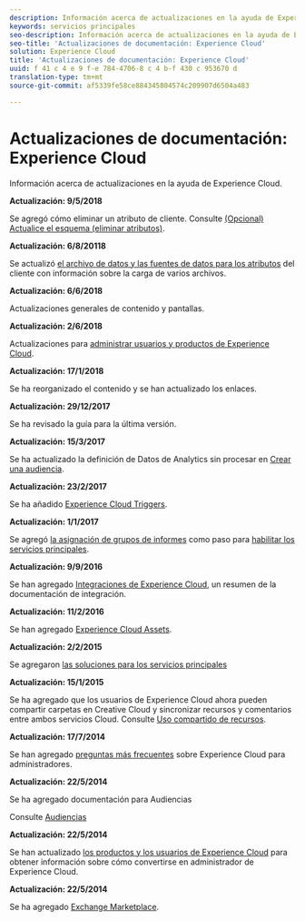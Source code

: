 ```yaml
---
description: Información acerca de actualizaciones en la ayuda de Experience Cloud.
keywords: servicios principales
seo-description: Información acerca de actualizaciones en la ayuda de Experience Cloud.
seo-title: 'Actualizaciones de documentación: Experience Cloud'
solution: Experience Cloud
title: 'Actualizaciones de documentación: Experience Cloud'
uuid: f 41 c 4 e 9 f-e 784-4706-8 c 4 b-f 430 c 953670 d
translation-type: tm+mt
source-git-commit: af5339fe58ce884345804574c209907d6504a483

---
```



# Actualizaciones de documentación: Experience Cloud

Información acerca de actualizaciones en la ayuda de Experience Cloud.

**Actualización: 9/5/2018**

Se agregó cómo eliminar un atributo de cliente. Consulte [(Opcional) Actualice el esquema (eliminar atributos)](attributes/t-crs-usecase.md#task_6568898BB7C44A42ABFB86532B89063C).

**Actualización: 6/8/20118**

Se actualizó [el archivo de datos y las fuentes de datos para los atributos](attributes/crs-data-file.md#concept_DE908F362DF24172BFEF48E1797DAF19) del cliente con información sobre la carga de varios archivos.

**Actualización: 6/6/2018**

Actualizaciones generales de contenido y pantallas.

**Actualización: 2/6/2018**

Actualizaciones para [administrar usuarios y productos de Experience Cloud](admin-getting-started/admin-getting-started.md#topic_3FCB4099640647E3B2411ADBFCE81909).

**Actualización: 17/1/2018**

Se ha reorganizado el contenido y se han actualizado los enlaces.

**Actualización: 29/12/2017**

Se ha revisado la guía para la última versión.

**Actualización: 15/3/2017**

Se ha actualizado la definición de Datos de Analytics sin procesar en [Crear una audiencia](audience-library/t-audience-create.md#task_37F407F58BF9459493BB8E968CDFE737).

**Actualización: 23/2/2017**

Se ha añadido [Experience Cloud Triggers](activation/triggers.md#concept_887B30241B3E4DB0A2553B2996E2D4FB).

**Actualización: 1/1/2017**

Se agregó [la asignación de grupos de informes](core-services/core-services.md#concept_apg_zq2_rw) como paso para [habilitar los servicios principales](core-services/core-services.md#concept_07ED1D5C64234E77976E6D572E78FB9C).

**Actualización: 9/9/2016**

Se han agregado [Integraciones de Experience Cloud](marketing-cloud-integrations.md#concept_9E6D3E37D1E3452E8CCCFA92AF034F90), un resumen de la documentación de integración.

**Actualización: 11/2/2016**

Se han agregado [Experience Cloud Assets](experience-cloud-assets/experience-cloud-assets.md#concept_DDA5224C907D4A4F817D795DA0ED64D0).

**Actualización: 2/2/2015**

Se agregaron [las soluciones para los servicios principales](core-services/core-services.md#concept_07ED1D5C64234E77976E6D572E78FB9C)

**Actualización: 15/1/2015**

Se ha agregado que los usuarios de Experience Cloud ahora pueden compartir carpetas en Creative Cloud y sincronizar recursos y comentarios entre ambos servicios Cloud. Consulte [Uso compartido de recursos](experience-cloud-assets/creative-cloud.md#concept_3E5A34C3459047D5965F900788A9BA68).

**Actualización: 17/7/2014**

Se han agregado [preguntas más frecuentes](admin-getting-started/faq.md#concept_13219B4E51784577B6FF78AAA203DE91) sobre Experience Cloud para administradores.

**Actualización: 22/5/2014**

Se ha agregado documentación para Audiencias

Consulte [Audiencias](audience-library/audience-library.md#topic_679810123CAA4E0CA4FA3417FB0100C7)

**Actualización: 22/5/2014**

Se han actualizado [los productos y los usuarios de Experience Cloud](admin-getting-started/admin-getting-started.md#topic_3FCB4099640647E3B2411ADBFCE81909) para obtener información sobre cómo convertirse en administrador de Experience Cloud.

**Actualización: 22/5/2014**

Se ha agregado [Exchange Marketplace](exchange.md#concept_E07F16F070544B82B56527A845C41D59).
